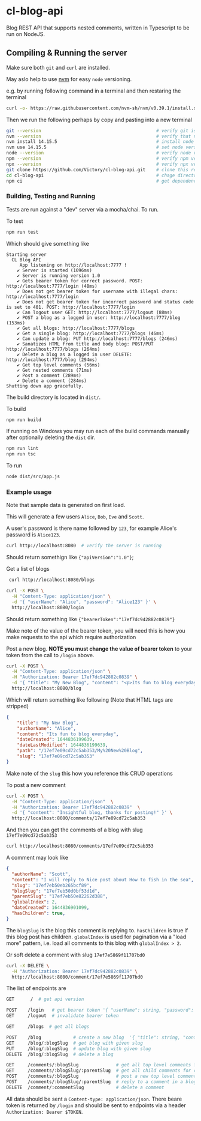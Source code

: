# cl-blog-api
Blog REST API that supports nested comments, written in Typescript to be run on NodeJS.

## Compiling & Running the server

Make sure both `git` and `curl` are installed.

May aslo help to use [nvm](https://github.com/nvm-sh/nvm) for easy `node` versioning.

e.g. by running following command in a terminal and then restaring the terminal

```sh
curl -o- https://raw.githubusercontent.com/nvm-sh/nvm/v0.39.1/install.sh | bash
```


Then we run the following perhaps by copy and pasting into a new terminal
```sh
git --version                                           # verify git is installed
nvm --version                                           # verify that nvm is installed at 0.39.1
nvm install 14.15.5                                     # install node version 14.15.5
nvm use 14.15.5                                         # set node version to 14.15.5
node --version                                          # verify node version 0.39.1
npm --version                                           # verify npm version 6.14.11
npx --version                                           # verify npx version 6.14.11
git clone https://github.com/Victory/cl-blog-api.git    # clone this repo
cd cl-blog-api                                          # chage directory into the repo
npm ci                                                  # get dependencies
```

### Building, Testing and Running

Tests are run against a "dev" server via a mocha/chai.
To run.

To test
```sh
npm run test
```

Which should give something like
```
Starting server
  CL Blog API
     App listening on http://localhost:7777 !
    ✔ Server is started (1096ms)
    ✔ Server is running version 1.0
    ✔ Gets bearer token for correct password. POST: http://localhost:7777/login (48ms)
    ✔ Does not get bearer token for username with illegal chars: http://localhost:7777/login
    ✔ Does not get bearer token for incorrect password and status code is set to 401. POST: http://localhost:7777/login
    ✔ Can logout user GET: http://localhost:7777/logout (88ms)
    ✔ POST a blog as a logged in user: http://localhost:7777/blog (153ms)
    ✔ Get all blogs: http://localhost:7777/blogs
    ✔ Get a single blog: http://localhost:7777/blogs (46ms)
    ✔ Can update a blog: PUT http://localhost:7777/blogs (246ms)
    ✔ Sanatizes HTML from title and body blog: POST/PUT http://localhost:7777/blogs (264ms)
    ✔ Delete a blog as a logged in user DELETE: http://localhost:7777/blog (294ms)
    ✔ Get top level comments (56ms)
    ✔ Get nested comments (71ms)
    ✔ Post a comment (289ms)
    ✔ Delete a comment (284ms)
Shutting down app gracefully.

```

The build directory is located in `dist/`.

To build
```sh
npm run build
```

If running on Windows you may run each of the build commands manually after
optionally deleting the `dist` dir.

```sh
npm run lint
npm run tsc
```

To run
```sh
node dist/src/app.js
```

### Example usage
Note that sample data is generated on first load.

This will generate a few users `Alice`, `Bob`, `Eve` and `Scott`.

A user's password is there name followed by `123`, for example Alice's password
is `Alice123`.

```sh
curl http://localhost:8080  # verify the server is running
```

Should return somethign like `{"apiVersion":"1.0"}`;

Get a list of blogs
```sh
 curl http://localhost:8080/blogs
```

```sh
curl -X POST \
  -H "Content-Type: application/json" \
  -d '{ "userName": "Alice", "password": "Alice123" }' \
  http://localhost:8080/login
```

Should return something like `{"bearerToken":"17ef7dc942882c0839"}`

Make note of the value of the bearer token, you will need this is how you make
requests to the api which require authorization

Post a new blog. **NOTE you must change the value of bearer token** to your
token from the call to `/login` above.

```sh
curl -X POST \
  -H "Content-Type: application/json" \
  -H "Authorization: Bearer 17ef7dc942882c0839" \
  -d '{ "title": "My New Blog", "content": "<p>Its fun to blog everyday</p>" }' \
  http://localhost:8080/blog
```

Which will return something like following (Note that HTML tags are stripped)
```json
{
    "title": "My New Blog",
    "authorName": "Alice",
    "content": "Its fun to blog everyday",
    "dateCreated": 1644836199639,
    "dateLastModified": 1644836199639,
    "path": "/17ef7e09cd72c5ab353/My%20New%20Blog",
    "slug": "17ef7e09cd72c5ab353"
}
```

Make note of the `slug` this how you reference this CRUD operations

To post a new comment
```sh
curl -X POST \
  -H "Content-Type: application/json"  \
  -H "Authorization: Bearer 17ef7dc942882c0839"  \
  -d '{ "content": "Insightful blog, thanks for posting!" }' \
  http://localhost:8080/comments/17ef7e09cd72c5ab353 
```

And then you can get the comments of a blog with slug `17ef7e09cd72c5ab353`

```sh
curl http://localhost:8080/comments/17ef7e09cd72c5ab353
```
A comment may look like

```json
{
  "authorName": "Scott",
  "content": "I will reply to Nice post about How to fish in the sea",
  "slug": "17ef7eb50eb265bcf89",
  "blogSlug": "17ef7eb50d0bf53d1d",
  "parentSlug": "17ef7eb50e82262d388",
  "globalIndex": 2,
  "dateCreated": 1644836901099,
  "hasChildren": true,
}
```

The `blogSlug` is the blog this comment is replying to. `hasChildren` is true if
this blog post has children. `globalIndex` is used for pagination via a "load
more" pattern, i.e. load all comments to this blog with `globalIndex > 2`. 

Or soft delete a comment with slug `17ef7e5869f11707bd0`

```sh
curl -X DELETE \
  -H "Authorization: Bearer 17ef7dc942882c0839" \
  http://localhost:8080/comment/17ef7e5869f11707bd0
```

The list of endpoints are

```sh
GET      /  # get api version

POST    /login   # get bearer token '{ "userName": string, "password": string }'
GET     /logout  # invalidate bearer token

GET     /blogs  # get all blogs

POST    /blog            # create a new blog  '{ "title": string, "content": string }`
GET     /blog/:blogSlug  # get blog with given slug
PUT     /blog/:blogSlug  # update blog with given slug
DELETE  /blog/:blogSlug  # delete a blog

GET     /comments/:blogSlug              # get all top level comments for a given blog
GET     /comments/:blogSlug/:parentSlug  # get all child comments for comment in a blog
POST    /comments/:blogSlug              # post a new top level comment
POST    /comments/:blogSlug/:parentSlug  # reply to a comment in a blog
DELETE  /comment/:commentSlug            # delete a comment
```

All data should be sent a `Content-type: application/json`. There beare token is
returned by `/login` and should be sent to endpoints via a header
`Authorization: Bearer $TOKEN`.
